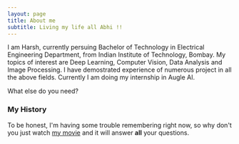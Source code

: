 ```yaml
---
layout: page
title: About me
subtitle: Living my life all Abhi !!
---
```


I am Harsh, currently persuing Bachelor of Technology in Electrical Engineering Department, from Indian Institute of Technology, Bombay. My topics of interest are Deep Learning, Computer Vision, Data Analysis and Image Processing. I have demostrated experience of numerous project in all the above fields. Currently I am doing my internship in Augle AI. 

What else do you need?

### My History

To be honest, I'm having some trouble remembering right now, so why don't you just watch [my movie](http://en.wikipedia.org/wiki/The_Princess_Bride_%28film%29) and it will answer **all** your questions.
